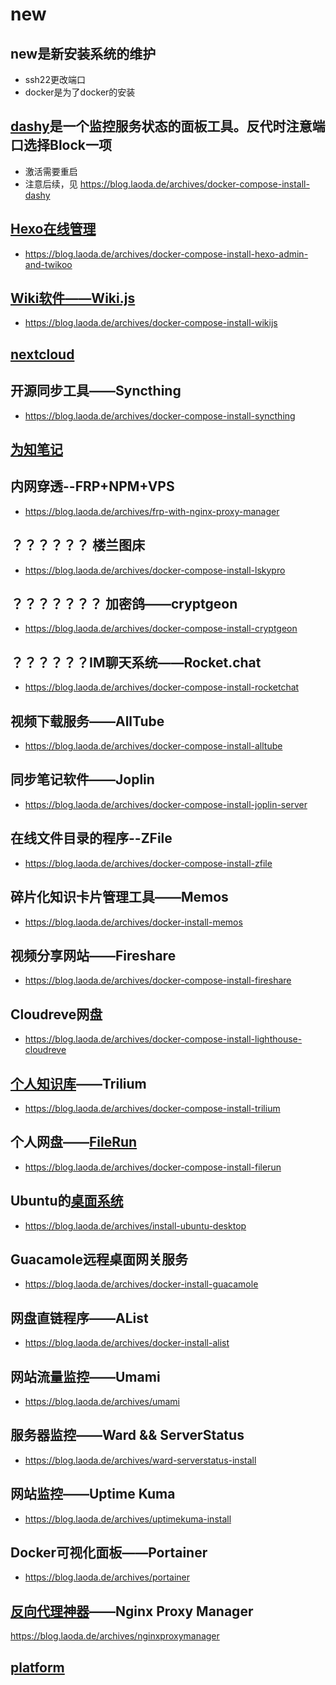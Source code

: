 # new
## new是新安装系统的维护
- ssh22更改端口
- docker是为了docker的安装
## [dashy](http://165.22.62.26:83/)是一个监控服务状态的面板工具。反代时注意端口选择Block一项
- 激活需要重启
- 注意后续，见 https://blog.laoda.de/archives/docker-compose-install-dashy

## [Hexo在线管理](http://165.22.62.26:999/)
- https://blog.laoda.de/archives/docker-compose-install-hexo-admin-and-twikoo
## [Wiki软件——Wiki.js](http://165.22.62.26:72)
- https://blog.laoda.de/archives/docker-compose-install-wikijs

## [nextcloud](http://165.22.62.26:82/)

## 开源同步工具——Syncthing
- https://blog.laoda.de/archives/docker-compose-install-syncthing
## [为知笔记](http://165.22.62.26:8123/)

## 内网穿透--FRP+NPM+VPS
- https://blog.laoda.de/archives/frp-with-nginx-proxy-manager
## ？？？？？？ 楼兰图床
- https://blog.laoda.de/archives/docker-compose-install-lskypro
## ？？？？？？？ 加密鸽——cryptgeon
- https://blog.laoda.de/archives/docker-compose-install-cryptgeon
## ？？？？？？IM聊天系统——Rocket.chat
- https://blog.laoda.de/archives/docker-compose-install-rocketchat

## 视频下载服务——AllTube
- https://blog.laoda.de/archives/docker-compose-install-alltube

## 同步笔记软件——Joplin
- https://blog.laoda.de/archives/docker-compose-install-joplin-server
## 在线文件目录的程序--ZFile
- https://blog.laoda.de/archives/docker-compose-install-zfile
## 碎片化知识卡片管理工具——Memos
- https://blog.laoda.de/archives/docker-install-memos
## 视频分享网站——Fireshare
- https://blog.laoda.de/archives/docker-compose-install-fireshare
## Cloudreve网盘
- https://blog.laoda.de/archives/docker-compose-install-lighthouse-cloudreve
## [个人知识库](http://165.22.62.26:73/)——Trilium
- https://blog.laoda.de/archives/docker-compose-install-trilium
## 个人网盘——[FileRun](http://165.22.62.26:74/)
- https://blog.laoda.de/archives/docker-compose-install-filerun
## Ubuntu的[桌面系统](http://165.22.62.26:63/)
- https://blog.laoda.de/archives/install-ubuntu-desktop
## Guacamole远程桌面网关服务
- https://blog.laoda.de/archives/docker-install-guacamole
## 网盘直链程序——AList
- https://blog.laoda.de/archives/docker-install-alist
## 网站流量监控——Umami
- https://blog.laoda.de/archives/umami
## 服务器监控——Ward && ServerStatus
- https://blog.laoda.de/archives/ward-serverstatus-install
## 网站监控——Uptime Kuma
- https://blog.laoda.de/archives/uptimekuma-install
## Docker可视化面板——Portainer
- https://blog.laoda.de/archives/portainer
## [反向代理神器](http://165.22.62.26:81)——Nginx Proxy Manager
https://blog.laoda.de/archives/nginxproxymanager
## [platform](http://165.22.62.26:1228/)
